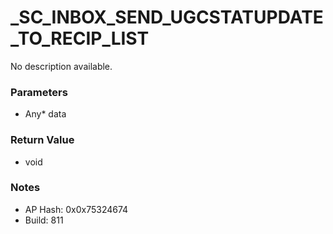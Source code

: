 # _SC_INBOX_SEND_UGCSTATUPDATE_TO_RECIP_LIST

No description available.

### Parameters
* Any* data

### Return Value
* void

### Notes
* AP Hash: 0x0x75324674
* Build: 811

